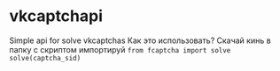 # vkcaptchapi
Simple api for solve vkcaptchas
Как это использовать?
Скачай кинь в папку с скриптом импортируй
`from fcaptcha import solve`
`solve(captcha_sid)`

